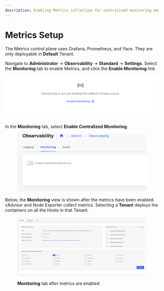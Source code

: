 ```yaml
---
description: Enabling Metrics collection for centralized monitoring and select Tenants
---
```


# Metrics Setup

The Metrics control plane uses Grafana, Prometheus, and Yace. They are only deployable in **Default** Tenant.

Navigate to **Administrator** -> **Observability** -> **Standard** -> **Settings**. Select the **Monitoring** tab to enable Metrics, and click the **Enable Monitoring** link.&#x20;

<div align="center"><img src="../../../.gitbook/assets/mon_not_en (1).png" alt="Metrics Enable Monitoring link"></div>

In the **Monitoring** tab, select **Enable Centralized Monitoring**.

<figure><img src="../../../.gitbook/assets/image (3) (1) (1).png" alt=""><figcaption></figcaption></figure>

Below, the **Monitoring** view is shown after the metrics have been enabled. cAdvisor and Node Exporter collect metrics. Selecting a **Tenant** deploys the containers on all the Hosts in that Tenant.

<figure><img src="../../../.gitbook/assets/image (6) (1).png" alt=""><figcaption><p><strong>Monitoring</strong> tab after metrics are enabled</p></figcaption></figure>
